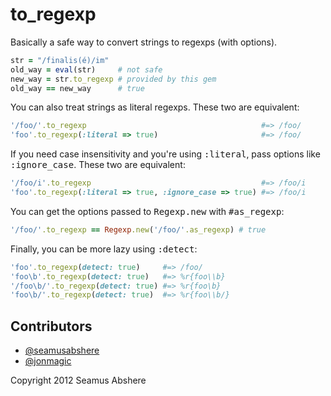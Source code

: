 # to_regexp

Basically a safe way to convert strings to regexps (with options).

```ruby
str = "/finalis(é)/im"
old_way = eval(str)     # not safe
new_way = str.to_regexp # provided by this gem
old_way == new_way      # true
```

You can also treat strings as literal regexps. These two are equivalent:

```ruby
'/foo/'.to_regexp                                       #=> /foo/
'foo'.to_regexp(:literal => true)                       #=> /foo/
```

If you need case insensitivity and you're using <tt>:literal</tt>, pass options like <tt>:ignore_case</tt>. These two are equivalent:

```ruby
'/foo/i'.to_regexp                                      #=> /foo/i
'foo'.to_regexp(:literal => true, :ignore_case => true) #=> /foo/i
```

You can get the options passed to <tt>Regexp.new</tt> with <tt>#as_regexp</tt>:

```ruby
'/foo/'.to_regexp == Regexp.new('/foo/'.as_regexp) # true
```

Finally, you can be more lazy using <tt>:detect</tt>:

```ruby
'foo'.to_regexp(detect: true)     #=> /foo/
'foo\b'.to_regexp(detect: true)   #=> %r{foo\\b}
'/foo\b/'.to_regexp(detect: true) #=> %r{foo\b}
'foo\b/'.to_regexp(detect: true)  #=> %r{foo\\b/}
```

## Contributors
- [@seamusabshere](https://github.com/seamusabshere)
- [@jonmagic](https://github.com/jonmagic)

Copyright 2012 Seamus Abshere
